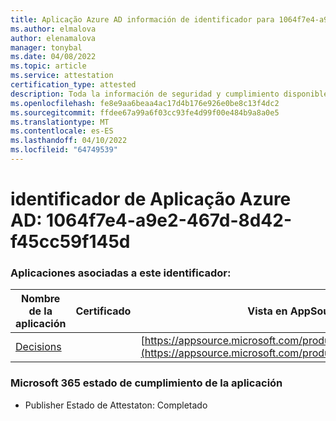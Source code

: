 ```yaml
---
title: Aplicação Azure AD información de identificador para 1064f7e4-a9e2-467d-8d42-f45cc59f145d
ms.author: elmalova
author: elenamalova
manager: tonybal
ms.date: 04/08/2022
ms.topic: article
ms.service: attestation
certification_type: attested
description: Toda la información de seguridad y cumplimiento disponible para 1064f7e4-a9e2-467d-8d42-f45cc59f145d.
ms.openlocfilehash: fe8e9aa6beaa4ac17d4b176e926e0be8c13f4dc2
ms.sourcegitcommit: ffdee67a99a6f03cc93fe4d99f00e484b9a8a0e5
ms.translationtype: MT
ms.contentlocale: es-ES
ms.lasthandoff: 04/10/2022
ms.locfileid: "64749539"
---
```

# <a name="azure-app-id-1064f7e4-a9e2-467d-8d42-f45cc59f145d"></a>identificador de Aplicação Azure AD: 1064f7e4-a9e2-467d-8d42-f45cc59f145d


### <a name="apps-associated-with-this-id"></a>Aplicaciones asociadas a este identificador:
| **Nombre de la aplicación** | **Certificado** | **Vista en AppSource** |
|--------------|---------------|-----------------------|
| [Decisions](../forward/WA104381880.md) |  | [https://appsource.microsoft.com/product/office/WA104381880](https://appsource.microsoft.com/product/office/WA104381880) |

### <a name="microsoft-365-app-compliance-status"></a>Microsoft 365 estado de cumplimiento de la aplicación
- Publisher Estado de Attestaton: Completado

